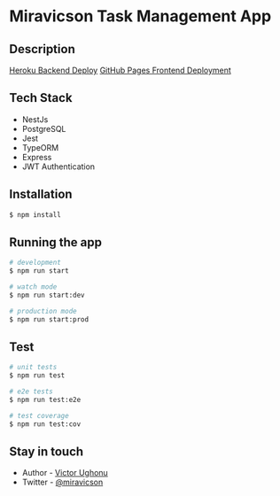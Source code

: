 # Miravicson Task Management App 
## Description

[Heroku Backend Deploy](https://miravicson-task-management.herokuapp.com)
[GitHub Pages Frontend Deployment](https://miravicson.github.io/task-management-frontend)

## Tech Stack

* NestJs
* PostgreSQL
* Jest
* TypeORM
* Express
* JWT Authentication

## Installation

```bash
$ npm install
```

## Running the app

```bash
# development
$ npm run start

# watch mode
$ npm run start:dev

# production mode
$ npm run start:prod
```

## Test

```bash
# unit tests
$ npm run test

# e2e tests
$ npm run test:e2e

# test coverage
$ npm run test:cov
```

## Stay in touch

- Author - [Victor Ughonu](https://miravicson.com)
- Twitter - [@miravicson](https://twitter.com/miravicson)

